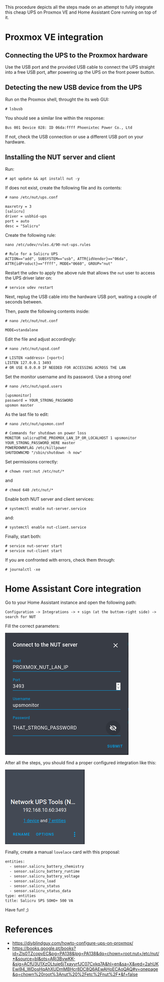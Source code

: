 This procedure depicts all the steps made on an attempt to fully integrate this cheap UPS on Proxmox VE and Home Assistant Core running on top of it.


# Proxmox VE integration

## Connecting the UPS to the Proxmox hardware

Use the USB port and the provided USB cable to connect the UPS straight into a free USB port, after powering up the UPS on the front power button.

## Detecting the new USB device from the UPS

Run on the Proxmox shell, throught the its web GUI:

```
# lsbusb
```

You should see a similar line within the response:

```
Bus 001 Device 028: ID 06da:ffff Phoenixtec Power Co., Ltd 
```

If not, check the USB connection or use a different USB port on your hardware.


## Installing the NUT server and client

Run:

```
# apt update && apt install nut -y
```

If does not exist, create the following file and its contents:

```
# nano /etc/nut/ups.conf
```

```
maxretry = 3
[salicru]
driver = usbhid-ups
port = auto
desc = "Salicru"
```

Create the following rule:

```
nano /etc/udev/rules.d/90-nut-ups.rules
```

```
# Rule for a Salicru UPS
ACTION=="add", SUBSYSTEM=="usb", ATTR{idVendor}=="06da", ATTR{idProduct}=="ffff", MODE="0660", GROUP="nut"
```

Restart the udev to apply the above rule that allows the `nut` user to access the UPS driver later on:

```
# service udev restart
```

Next, replug the USB cable into the hardware USB port, waiting a couple of seconds between.


Then, paste the following contents inside:

```
# nano /etc/nut/nut.conf
```

```
MODE=standalone
```

Edit the file and adjust accordingly:

```
# nano /etc/nut/upsd.conf
```

```
# LISTEN <address> [<port>]
LISTEN 127.0.0.1 3493
# OR USE 0.0.0.0 IF NEEDED FOR ACCESSING ACROSS THE LAN
```

Set the monitor username and its password. Use a strong one!

```
# nano /etc/nut/upsd.users
```

```
[upsmonitor]
password = YOUR_STRONG_PASSWORD
upsmon master

```

As the last file to edit:

```
# nano /etc/nut/upsmon.conf
```

```
# Commands for shutdown on power loss
MONITOR salicru@THE_PROXMOX_LAN_IP_OR_LOCALHOST 1 upsmonitor YOUR_STRONG_PASSWORD_HERE master
POWERDOWNFLAG /etc/killpower
SHUTDOWNCMD "/sbin/shutdown -h now"
```


Set permissions correctly:

```
# chown root:nut /etc/nut/*
```
and 
```
# chmod 640 /etc/nut/*
```

Enable both NUT server and client services:

```
# systemctl enable nut-server.service
```
and:
```
# systemctl enable nut-client.service
```

Finally, start both:


```
# service nut-server start
# service nut-client start
```

If you are confronted with errors, check them through:

```
# journalctl -xe
```


# Home Assistant Core integration

Go to your Home Assistant instance and open the following path:

```
Configuration -> Integrations -> + sign (at the buttom-right side) -> search for NUT
```

Fill the correct parameters:

![home_assistant_nut_client_config_options](./img/home_assistant_nut_client_config_options.png)
>


After all the steps, you should find a proper configured integration like this:

![home_assistant_nut_client_configured](./img/home_assistant_nut_client_configured.png)
>


Finally, create a manual `lovelace` card with this proposal:

```
entities:
  - sensor.salicru_battery_chemistry
  - sensor.salicru_battery_runtime
  - sensor.salicru_battery_voltage
  - sensor.salicru_load
  - sensor.salicru_status
  - sensor.salicru_status_data
type: entities
title: Salicru SPS SOHO+ 500 VA
```

Have fun! ;)


# References

* https://diyblindguy.com/howto-configure-ups-on-proxmox/
* https://books.google.pt/books?id=Zls0TZcopvEC&pg=PA138&lpg=PA138&dq=chown+root:nut+/etc/nut/*&source=bl&ots=ARi3BvwKK-&sig=ACfU3U1XzOLtuie6jTxayyrfJC07Cxkq7A&hl=en&sa=X&ved=2ahUKEwi94_WDosHqAhXUDmMBHcr8DC8Q6AEwAHoECAoQAQ#v=onepage&q=chown%20root%3Anut%20%2Fetc%2Fnut%2F*&f=false

